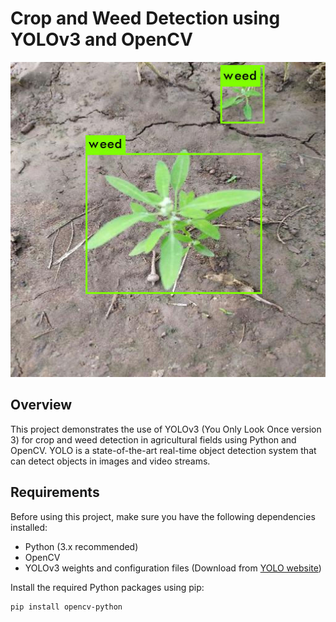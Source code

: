 # Crop and Weed Detection using YOLOv3 and OpenCV

![](https://github.com/Dhart079/uct_ml_internship/blob/main/Detection/Detection/data/detection/detection_1.jpeg)

## Overview

This project demonstrates the use of YOLOv3 (You Only Look Once version 3) for crop and weed detection in agricultural fields using Python and OpenCV. YOLO is a state-of-the-art real-time object detection system that can detect objects in images and video streams.

## Requirements

Before using this project, make sure you have the following dependencies installed:

- Python (3.x recommended)
- OpenCV
- YOLOv3 weights and configuration files (Download from [YOLO website](https://pjreddie.com/darknet/yolo/))

Install the required Python packages using pip:

```bash
pip install opencv-python
